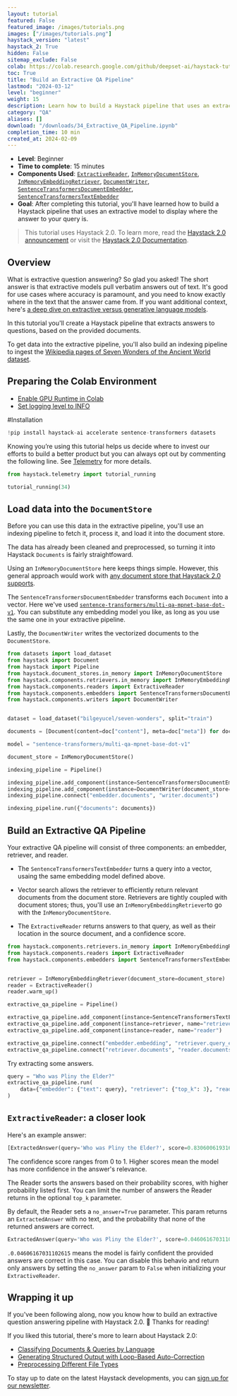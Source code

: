 ```yaml
---
layout: tutorial
featured: False
featured_image: /images/tutorials.png
images: ["/images/tutorials.png"]
haystack_version: "latest"
haystack_2: True
hidden: False
sitemap_exclude: False
colab: https://colab.research.google.com/github/deepset-ai/haystack-tutorials/blob/main/tutorials/34_Extractive_QA_Pipeline.ipynb
toc: True
title: "Build an Extractive QA Pipeline"
lastmod: "2024-03-12"
level: "beginner"
weight: 15
description: Learn how to build a Haystack pipeline that uses an extractive model to display where the answer to your query is.
category: "QA"
aliases: []
download: "/downloads/34_Extractive_QA_Pipeline.ipynb"
completion_time: 10 min
created_at: 2024-02-09
---
```

    


- **Level**: Beginner
- **Time to complete**: 15 minutes
- **Components Used**: [`ExtractiveReader`](https://docs.haystack.deepset.ai/v2.0/docs/extractivereader), [`InMemoryDocumentStore`](https://docs.haystack.deepset.ai/v2.0/docs/inmemorydocumentstore), [`InMemoryEmbeddingRetriever`](https://docs.haystack.deepset.ai/v2.0/docs/inmemoryembeddingretriever), [`DocumentWriter`](https://docs.haystack.deepset.ai/v2.0/docs/documentwriter), [`SentenceTransformersDocumentEmbedder`](https://docs.haystack.deepset.ai/v2.0/docs/sentencetransformersdocumentembedder), [`SentenceTransformersTextEmbedder`](https://docs.haystack.deepset.ai/v2.0/docs/sentencetransformerstextembedder)
- **Goal**: After completing this tutorial, you'll have learned how to build a Haystack pipeline that uses an extractive model to display where the answer to your query is.

> This tutorial uses Haystack 2.0. To learn more, read the [Haystack 2.0 announcement](https://haystack.deepset.ai/blog/haystack-2-release) or visit the [Haystack 2.0 Documentation](https://docs.haystack.deepset.ai/docs/intro).



## Overview

What is extractive question answering? So glad you asked! The short answer is that extractive models pull verbatim answers out of text. It's good for use cases where accuracy is paramount, and you need to know exactly where in the text that the answer came from. If you want additional context, here's [a deep dive on extractive versus generative language models](https://haystack.deepset.ai/blog/generative-vs-extractive-models).

In this tutorial you'll create a Haystack pipeline that extracts answers to questions, based on the provided documents.

To get data into the extractive pipeline, you'll also build an indexing pipeline to ingest the [Wikipedia pages of Seven Wonders of the Ancient World dataset](https://en.wikipedia.org/wiki/Wonders_of_the_World).

## Preparing the Colab Environment

- [Enable GPU Runtime in Colab](https://docs.haystack.deepset.ai/v2.0/docs/enabling-gpu-acceleration)
- [Set logging level to INFO](https://docs.haystack.deepset.ai/v2.0/docs/logging)

#Installation



```python
!pip install haystack-ai accelerate sentence-transformers datasets
```

Knowing you’re using this tutorial helps us decide where to invest our efforts to build a better product but you can always opt out by commenting the following line. See [Telemetry](https://docs.haystack.deepset.ai/v2.0/docs/enabling-telemetry) for more details.


```python
from haystack.telemetry import tutorial_running

tutorial_running(34)
```

## Load data into the `DocumentStore`

Before you can use this data in the extractive pipeline, you'll use an indexing pipeline to fetch it, process it, and load it into the document store.


The data has already been cleaned and preprocessed, so turning it into Haystack `Documents` is fairly straightfoward.

Using an `InMemoryDocumentStore` here keeps things simple. However, this general approach would work with [any document store that Haystack 2.0 supports](https://docs.haystack.deepset.ai/v2.0/docs/document-store).

The `SentenceTransformersDocumentEmbedder` transforms each `Document` into a vector. Here we've used [`sentence-transformers/multi-qa-mpnet-base-dot-v1`](https://huggingface.co/sentence-transformers/multi-qa-mpnet-base-dot-v1). You can substitute any embedding model you like, as long as you use the same one in your extractive pipeline.

Lastly, the `DocumentWriter` writes the vectorized documents to the `DocumentStore`.



```python
from datasets import load_dataset
from haystack import Document
from haystack import Pipeline
from haystack.document_stores.in_memory import InMemoryDocumentStore
from haystack.components.retrievers.in_memory import InMemoryEmbeddingRetriever
from haystack.components.readers import ExtractiveReader
from haystack.components.embedders import SentenceTransformersDocumentEmbedder
from haystack.components.writers import DocumentWriter


dataset = load_dataset("bilgeyucel/seven-wonders", split="train")

documents = [Document(content=doc["content"], meta=doc["meta"]) for doc in dataset]

model = "sentence-transformers/multi-qa-mpnet-base-dot-v1"

document_store = InMemoryDocumentStore()

indexing_pipeline = Pipeline()

indexing_pipeline.add_component(instance=SentenceTransformersDocumentEmbedder(model=model), name="embedder")
indexing_pipeline.add_component(instance=DocumentWriter(document_store=document_store), name="writer")
indexing_pipeline.connect("embedder.documents", "writer.documents")

indexing_pipeline.run({"documents": documents})
```

## Build an Extractive QA Pipeline

Your extractive QA pipeline will consist of three components: an embedder, retriever, and reader.

- The `SentenceTransformersTextEmbedder` turns a query into a vector, usaing the same embedding model defined above.

- Vector search allows the retriever to efficiently return relevant documents from the document store. Retrievers are tightly coupled with document stores; thus, you'll use an `InMemoryEmbeddingRetriever`to go with the `InMemoryDocumentStore`.

- The `ExtractiveReader` returns answers to that query, as well as their location in the source document, and a confidence score.



```python
from haystack.components.retrievers.in_memory import InMemoryEmbeddingRetriever
from haystack.components.readers import ExtractiveReader
from haystack.components.embedders import SentenceTransformersTextEmbedder


retriever = InMemoryEmbeddingRetriever(document_store=document_store)
reader = ExtractiveReader()
reader.warm_up()

extractive_qa_pipeline = Pipeline()

extractive_qa_pipeline.add_component(instance=SentenceTransformersTextEmbedder(model=model), name="embedder")
extractive_qa_pipeline.add_component(instance=retriever, name="retriever")
extractive_qa_pipeline.add_component(instance=reader, name="reader")

extractive_qa_pipeline.connect("embedder.embedding", "retriever.query_embedding")
extractive_qa_pipeline.connect("retriever.documents", "reader.documents")
```

Try extracting some answers.


```python
query = "Who was Pliny the Elder?"
extractive_qa_pipeline.run(
    data={"embedder": {"text": query}, "retriever": {"top_k": 3}, "reader": {"query": query, "top_k": 2}}
)
```

## `ExtractiveReader`: a closer look

Here's an example answer:
```python
[ExtractedAnswer(query='Who was Pliny the Elder?', score=0.8306006193161011, data='Roman writer', document=Document(id=bb2c5f3d2e2e2bf28d599c7b686ab47ba10fbc13c07279e612d8632af81e5d71, content: 'The Roman writer Pliny the Elder, writing in the first century AD, argued that the Great Pyramid had...', meta: {'url': 'https://en.wikipedia.org/wiki/Great_Pyramid_of_Giza', '_split_id': 16}
```

The confidence score ranges from 0 to 1. Higher scores mean the model has more confidence in the answer's relevance.

The Reader sorts the answers based on their probability scores, with higher probability listed first. You can limit the number of answers the Reader returns in the optional `top_k` parameter.

By default, the Reader sets a `no_answer=True` parameter. This param returns an `ExtractedAnswer` with no text, and the probability that none of the returned answers are correct.

```python
ExtractedAnswer(query='Who was Pliny the Elder?', score=0.04606167031102615, data=None, document=None, context=None, document_offset=None, context_offset=None, meta={})]}}
```

`.0.04606167031102615` means the model is fairly confident the provided answers are correct in this case. You can disable this behavio and return only answers by setting the `no_answer` param to `False` when initializing your `ExtractiveReader`.


## Wrapping it up

If you've been following along, now you know how to build an extractive question answering pipeline with Haystack 2.0. 🎉 Thanks for reading!


If you liked this tutorial, there's more to learn about Haystack 2.0:
- [Classifying Documents & Queries by Language](https://haystack.deepset.ai/tutorials/32_classifying_documents_and_queries_by_language)
-  [Generating Structured Output with Loop-Based Auto-Correction](https://haystack.deepset.ai/tutorials/28_structured_output_with_loop)
- [Preprocessing Different File Types](https://haystack.deepset.ai/tutorials/30_file_type_preprocessing_index_pipeline)

To stay up to date on the latest Haystack developments, you can [sign up for our newsletter](https://landing.deepset.ai/haystack-community-updates?utm_campaign=developer-relations&utm_source=extractive_qa_tutorial).

